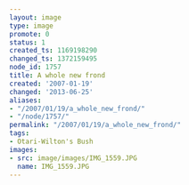 ```yaml
---
layout: image
type: image
promote: 0
status: 1
created_ts: 1169198290
changed_ts: 1372159495
node_id: 1757
title: A whole new frond
created: '2007-01-19'
changed: '2013-06-25'
aliases:
- "/2007/01/19/a_whole_new_frond/"
- "/node/1757/"
permalink: "/2007/01/19/a_whole_new_frond/"
tags:
- Otari-Wilton's Bush
images:
- src: image/images/IMG_1559.JPG
  name: IMG_1559.JPG
---
```


